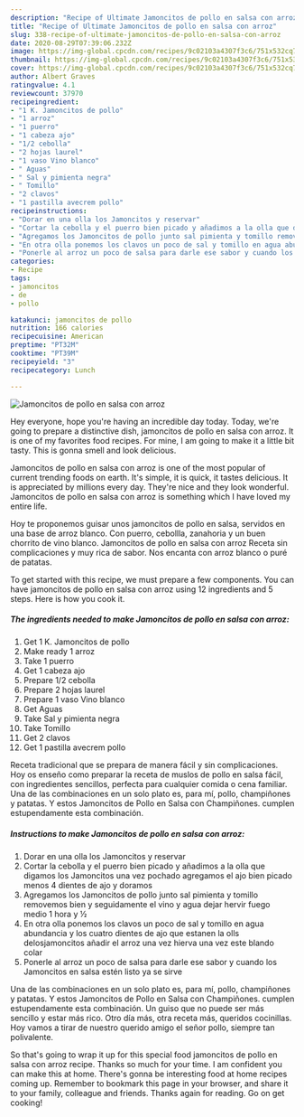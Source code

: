 ```yaml
---
description: "Recipe of Ultimate Jamoncitos de pollo en salsa con arroz"
title: "Recipe of Ultimate Jamoncitos de pollo en salsa con arroz"
slug: 338-recipe-of-ultimate-jamoncitos-de-pollo-en-salsa-con-arroz
date: 2020-08-29T07:39:06.232Z
image: https://img-global.cpcdn.com/recipes/9c02103a4307f3c6/751x532cq70/jamoncitos-de-pollo-en-salsa-con-arroz-foto-principal.jpg
thumbnail: https://img-global.cpcdn.com/recipes/9c02103a4307f3c6/751x532cq70/jamoncitos-de-pollo-en-salsa-con-arroz-foto-principal.jpg
cover: https://img-global.cpcdn.com/recipes/9c02103a4307f3c6/751x532cq70/jamoncitos-de-pollo-en-salsa-con-arroz-foto-principal.jpg
author: Albert Graves
ratingvalue: 4.1
reviewcount: 37970
recipeingredient:
- "1 K. Jamoncitos de pollo"
- "1 arroz"
- "1 puerro"
- "1 cabeza ajo"
- "1/2 cebolla"
- "2 hojas laurel"
- "1 vaso Vino blanco"
- " Aguas"
- " Sal y pimienta negra"
- " Tomillo"
- "2 clavos"
- "1 pastilla avecrem pollo"
recipeinstructions:
- "Dorar en una olla los Jamoncitos y reservar"
- "Cortar la cebolla y el puerro bien picado y añadimos a la olla que digamos los Jamoncitos una vez pochado agregamos el ajo bien picado menos 4 dientes de ajo y doramos"
- "Agregamos los Jamoncitos de pollo junto sal pimienta y tomillo removemos bien y seguidamente el vino y agua dejar hervir fuego medio 1 hora y ½"
- "En otra olla ponemos los clavos un poco de sal y tomillo en agua abundancia y los cuatro dientes de ajo que estanen la olls delosjamoncitos añadir el arroz una vez hierva una vez este blando colar"
- "Ponerle al arroz un poco de salsa para darle ese sabor y cuando los Jamoncitos en salsa estén listo ya se sirve"
categories:
- Recipe
tags:
- jamoncitos
- de
- pollo

katakunci: jamoncitos de pollo 
nutrition: 166 calories
recipecuisine: American
preptime: "PT32M"
cooktime: "PT39M"
recipeyield: "3"
recipecategory: Lunch

---
```



![Jamoncitos de pollo en salsa con arroz](https://img-global.cpcdn.com/recipes/9c02103a4307f3c6/751x532cq70/jamoncitos-de-pollo-en-salsa-con-arroz-foto-principal.jpg)

Hey everyone, hope you're having an incredible day today. Today, we're going to prepare a distinctive dish, jamoncitos de pollo en salsa con arroz. It is one of my favorites food recipes. For mine, I am going to make it a little bit tasty. This is gonna smell and look delicious.

Jamoncitos de pollo en salsa con arroz is one of the most popular of current trending foods on earth. It's simple, it is quick, it tastes delicious. It is appreciated by millions every day. They're nice and they look wonderful. Jamoncitos de pollo en salsa con arroz is something which I have loved my entire life.

Hoy te proponemos guisar unos jamoncitos de pollo en salsa, servidos en una base de arroz blanco. Con puerro, cebollla, zanahoria y un buen chorrito de vino blanco. Jamoncitos de pollo en salsa con arroz Receta sin complicaciones y muy rica de sabor. Nos encanta con arroz blanco o puré de patatas.


To get started with this recipe, we must prepare a few components. You can have jamoncitos de pollo en salsa con arroz using 12 ingredients and 5 steps. Here is how you cook it.

<!--inarticleads1-->

##### The ingredients needed to make Jamoncitos de pollo en salsa con arroz:

1. Get 1 K. Jamoncitos de pollo
1. Make ready 1 arroz
1. Take 1 puerro
1. Get 1 cabeza ajo
1. Prepare 1/2 cebolla
1. Prepare 2 hojas laurel
1. Prepare 1 vaso Vino blanco
1. Get  Aguas
1. Take  Sal y pimienta negra
1. Take  Tomillo
1. Get 2 clavos
1. Get 1 pastilla avecrem pollo


Receta tradicional que se prepara de manera fácil y sin complicaciones. Hoy os enseño como preparar la receta de muslos de pollo en salsa fácil, con ingredientes sencillos, perfecta para cualquier comida o cena familiar. Una de las combinaciones en un solo plato es, para mí, pollo, champiñones y patatas. Y estos Jamoncitos de Pollo en Salsa con Champiñones. cumplen estupendamente esta combinación. 

<!--inarticleads2-->

##### Instructions to make Jamoncitos de pollo en salsa con arroz:

1. Dorar en una olla los Jamoncitos y reservar
1. Cortar la cebolla y el puerro bien picado y añadimos a la olla que digamos los Jamoncitos una vez pochado agregamos el ajo bien picado menos 4 dientes de ajo y doramos
1. Agregamos los Jamoncitos de pollo junto sal pimienta y tomillo removemos bien y seguidamente el vino y agua dejar hervir fuego medio 1 hora y ½
1. En otra olla ponemos los clavos un poco de sal y tomillo en agua abundancia y los cuatro dientes de ajo que estanen la olls delosjamoncitos añadir el arroz una vez hierva una vez este blando colar
1. Ponerle al arroz un poco de salsa para darle ese sabor y cuando los Jamoncitos en salsa estén listo ya se sirve


Una de las combinaciones en un solo plato es, para mí, pollo, champiñones y patatas. Y estos Jamoncitos de Pollo en Salsa con Champiñones. cumplen estupendamente esta combinación. Un guiso que no puede ser más sencillo y estar más rico. Otro día más, otra receta más, queridos cocinillas. Hoy vamos a tirar de nuestro querido amigo el señor pollo, siempre tan polivalente. 

So that's going to wrap it up for this special food jamoncitos de pollo en salsa con arroz recipe. Thanks so much for your time. I am confident you can make this at home. There's gonna be interesting food at home recipes coming up. Remember to bookmark this page in your browser, and share it to your family, colleague and friends. Thanks again for reading. Go on get cooking!
